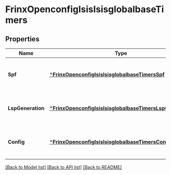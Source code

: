 # FrinxOpenconfigIsisIsisglobalbaseTimers

## Properties
Name | Type | Description | Notes
------------ | ------------- | ------------- | -------------
**Spf** | [***FrinxOpenconfigIsisIsisglobalbaseTimersSpf**](frinx.openconfig.isis.isisglobalbase.timers.Spf.md) | Optional[This container defines ISIS SPF timer settings.] REF:Optional.empty | [optional] [default to null]
**LspGeneration** | [***FrinxOpenconfigIsisIsisglobalbaseTimersLspGeneration**](frinx.openconfig.isis.isisglobalbase.timers.LspGeneration.md) | Optional[This container defines ISIS LSP Generation.] REF:Optional.empty | [optional] [default to null]
**Config** | [***FrinxOpenconfigIsisIsisglobalbaseTimersConfig**](frinx.openconfig.isis.isisglobalbase.timers.Config.md) | Optional[This container defines ISIS global timers configuration.] REF:Optional.empty | [optional] [default to null]

[[Back to Model list]](../README.md#documentation-for-models) [[Back to API list]](../README.md#documentation-for-api-endpoints) [[Back to README]](../README.md)



